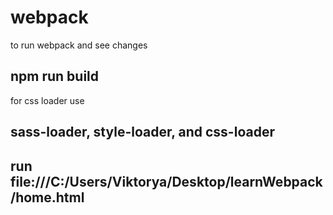 # webpack
to run webpack and see changes 
## npm run build

for css loader use 
## sass-loader, style-loader, and css-loader

## run file:///C:/Users/Viktorya/Desktop/learnWebpack/home.html
